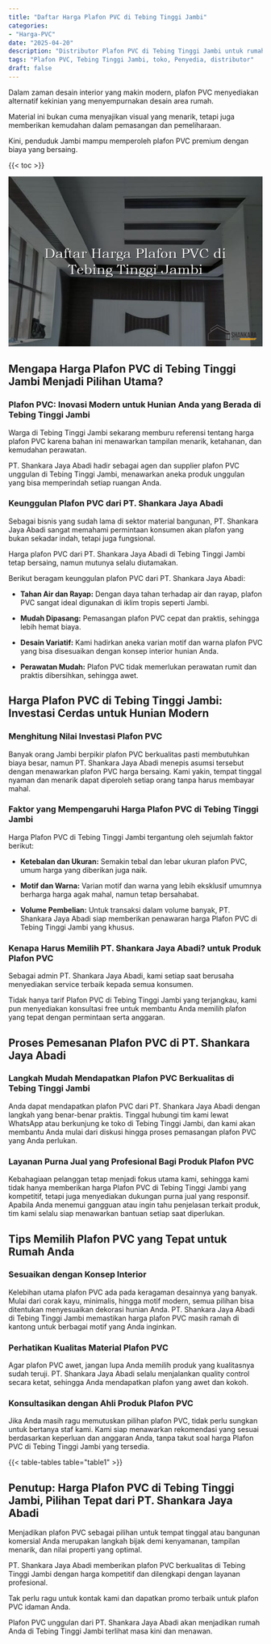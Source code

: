 ```yaml
---
title: "Daftar Harga Plafon PVC di Tebing Tinggi Jambi"
categories: 
- "Harga-PVC"
date: "2025-04-20"
description: "Distributor Plafon PVC di Tebing Tinggi Jambi untuk rumah, office, dan toko. Material unggulan, beragam motif, pilihan warna elegan, beserta servis pemasangan oleh tim berpengalaman dan kepastian resmi!|Layanan penjualan Plafon PVC di Tebing Tinggi Jambi bagi kebutuhan rumah, kantor, maupun toko, dengan produk unggulan dan instalasi oleh tenaga ahli berpengalaman serta kepastian resmi.|Solusi Plafon PVC di Tebing Tinggi Jambi yang terpercaya bagi hunian, perkantoran, serta toko, bersama panel berkualitas dan penempatan dikerjakan oleh teknisi ahli serta garansi resmi.|Penyediaan Plafon PVC di Tebing Tinggi Jambi bagi rumah, perkantoran, serta ritel, beserta produk terbaik dan penempatan dikerjakan oleh tim berpengalaman, lengkap beserta kepastian resmi.}"
tags: "Plafon PVC, Tebing Tinggi Jambi, toko, Penyedia, distributor"
draft: false
---
```


Dalam zaman desain interior yang makin modern, plafon PVC menyediakan alternatif kekinian yang menyempurnakan desain area rumah.

Material ini bukan cuma menyajikan visual yang menarik, tetapi juga memberikan kemudahan dalam pemasangan dan pemeliharaan.

Kini, penduduk Jambi mampu memperoleh plafon PVC premium dengan biaya yang bersaing.

{{< toc >}}

![Daftar Harga Plafon PVC di Tebing Tinggi Jambi](/images/Harga-PVC/Daftar-Harga-Plafon-PVC-di-Tebing-Tinggi-Jambi.png)


## Mengapa Harga Plafon PVC di Tebing Tinggi Jambi Menjadi Pilihan Utama?

### Plafon PVC: Inovasi Modern untuk Hunian Anda yang Berada di Tebing Tinggi Jambi

Warga di Tebing Tinggi Jambi sekarang memburu referensi tentang harga plafon PVC karena bahan ini menawarkan tampilan menarik, ketahanan, dan kemudahan perawatan.

PT. Shankara Jaya Abadi hadir sebagai agen dan supplier plafon PVC unggulan di Tebing Tinggi Jambi, menawarkan aneka produk unggulan yang bisa memperindah setiap ruangan Anda.

### Keunggulan Plafon PVC dari PT. Shankara Jaya Abadi

Sebagai bisnis yang sudah lama di sektor material bangunan, PT. Shankara Jaya Abadi sangat memahami permintaan konsumen akan plafon yang bukan sekadar indah, tetapi juga fungsional.

Harga plafon PVC dari PT. Shankara Jaya Abadi di Tebing Tinggi Jambi tetap bersaing, namun mutunya selalu diutamakan.

Berikut beragam keunggulan plafon PVC dari PT. Shankara Jaya Abadi:

- **Tahan Air dan Rayap:** Dengan daya tahan terhadap air dan rayap, plafon PVC sangat ideal digunakan di iklim tropis seperti Jambi.

- **Mudah Dipasang:** Pemasangan plafon PVC cepat dan praktis, sehingga lebih hemat biaya.

- **Desain Variatif:** Kami hadirkan aneka varian motif dan warna plafon PVC yang bisa disesuaikan dengan konsep interior hunian Anda.

- **Perawatan Mudah:** Plafon PVC tidak memerlukan perawatan rumit dan praktis dibersihkan, sehingga awet.

## Harga Plafon PVC di Tebing Tinggi Jambi: Investasi Cerdas untuk Hunian Modern

### Menghitung Nilai Investasi Plafon PVC

Banyak orang Jambi berpikir plafon PVC berkualitas pasti membutuhkan biaya besar, namun PT. Shankara Jaya Abadi menepis asumsi tersebut dengan menawarkan plafon PVC harga bersaing. Kami yakin, tempat tinggal nyaman dan menarik dapat diperoleh setiap orang tanpa harus membayar mahal.

### Faktor yang Mempengaruhi Harga Plafon PVC di Tebing Tinggi Jambi

Harga Plafon PVC di Tebing Tinggi Jambi tergantung oleh sejumlah faktor berikut:

- **Ketebalan dan Ukuran:** Semakin tebal dan lebar ukuran plafon PVC, umum harga yang diberikan juga naik.

- **Motif dan Warna:** Varian motif dan warna yang lebih eksklusif umumnya berharga harga agak mahal, namun tetap bersahabat.

- **Volume Pembelian:** Untuk transaksi dalam volume banyak, PT. Shankara Jaya Abadi siap memberikan penawaran harga Plafon PVC di Tebing Tinggi Jambi yang khusus.

### Kenapa Harus Memilih PT. Shankara Jaya Abadi? untuk Produk Plafon PVC

Sebagai admin PT. Shankara Jaya Abadi, kami setiap saat berusaha menyediakan service terbaik kepada semua konsumen.

Tidak hanya tarif Plafon PVC di Tebing Tinggi Jambi yang terjangkau, kami pun menyediakan konsultasi free untuk membantu Anda memilih plafon yang tepat dengan permintaan serta anggaran.

## Proses Pemesanan Plafon PVC di PT. Shankara Jaya Abadi

### Langkah Mudah Mendapatkan Plafon PVC Berkualitas di Tebing Tinggi Jambi

Anda dapat mendapatkan plafon PVC dari PT. Shankara Jaya Abadi dengan langkah yang benar-benar praktis. Tinggal hubungi tim kami lewat WhatsApp atau berkunjung ke toko di Tebing Tinggi Jambi, dan kami akan membantu Anda mulai dari diskusi hingga proses pemasangan plafon PVC yang Anda perlukan.

### Layanan Purna Jual yang Profesional Bagi Produk Plafon PVC

Kebahagiaan pelanggan tetap menjadi fokus utama kami, sehingga kami tidak hanya memberikan harga Plafon PVC di Tebing Tinggi Jambi yang kompetitif, tetapi juga menyediakan dukungan purna jual yang responsif. Apabila Anda menemui gangguan atau ingin tahu penjelasan terkait produk, tim kami selalu siap menawarkan bantuan setiap saat diperlukan.

## Tips Memilih Plafon PVC yang Tepat untuk Rumah Anda

### Sesuaikan dengan Konsep Interior

Kelebihan utama plafon PVC ada pada keragaman desainnya yang banyak. Mulai dari corak kayu, minimalis, hingga motif modern, semua pilihan bisa ditentukan menyesuaikan dekorasi hunian Anda. PT. Shankara Jaya Abadi di Tebing Tinggi Jambi memastikan harga plafon PVC masih ramah di kantong untuk berbagai motif yang Anda inginkan.

### Perhatikan Kualitas Material Plafon PVC

Agar plafon PVC awet, jangan lupa Anda memilih produk yang kualitasnya sudah teruji. PT. Shankara Jaya Abadi selalu menjalankan quality control secara ketat, sehingga Anda mendapatkan plafon yang awet dan kokoh.

### Konsultasikan dengan Ahli Produk Plafon PVC

Jika Anda masih ragu memutuskan pilihan plafon PVC, tidak perlu sungkan untuk bertanya staf kami. Kami siap menawarkan rekomendasi yang sesuai berdasarkan keperluan dan anggaran Anda, tanpa takut soal harga Plafon PVC di Tebing Tinggi Jambi yang tersedia.

{{< table-tables table="table1" >}}

## Penutup: Harga Plafon PVC di Tebing Tinggi Jambi, Pilihan Tepat dari PT. Shankara Jaya Abadi

Menjadikan plafon PVC sebagai pilihan untuk tempat tinggal atau bangunan komersial Anda merupakan langkah bijak demi kenyamanan, tampilan menarik, dan nilai properti yang optimal.

PT. Shankara Jaya Abadi memberikan plafon PVC berkualitas di Tebing Tinggi Jambi dengan harga kompetitif dan dilengkapi dengan layanan profesional.

Tak perlu ragu untuk kontak kami dan dapatkan promo terbaik untuk plafon PVC idaman Anda.

Plafon PVC unggulan dari PT. Shankara Jaya Abadi akan menjadikan rumah Anda di Tebing Tinggi Jambi terlihat masa kini dan menawan.